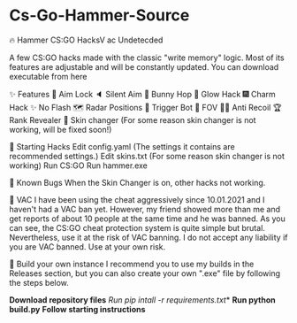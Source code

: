 # Cs-Go-Hammer-Source
🔥 Hammer CS:GO HacksV ac Undetecded
   
A few CS:GO hacks made with the classic "write memory" logic. Most of its features are adjustable and will be constantly updated.
You can download executable from here

✨ Features
🎯 Aim Lock
🔈 Silent Aim
🐇 Bunny Hop
🌠 Glow Hack
🎆 Charm Hack
✨ No Flash
🗺️ Radar Positions
🔫 Trigger Bot
🥽 FOV
🐱‍👤 Anti Recoil
🏆 Rank Revealer
🎀 Skin changer (For some reason skin changer is not working, will be fixed soon!)

🎈 Starting Hacks
Edit config.yaml (The settings it contains are recommended settings.)
Edit skins.txt (For some reason skin changer is not working)
Run CS:GO
Run hammer.exe

🔧 Known Bugs
When the Skin Changer is on, other hacks not working.

🛑 VAC
I have been using the cheat aggressively since 10.01.2021 and I haven't had a VAC ban yet. However, my friend showed more than me and get reports of about 10 people at the same time and he was banned. As you can see, the CS:GO cheat protection system is quite simple but brutal. Nevertheless, use it at the risk of VAC banning. I do not accept any liability if you are VAC banned. Use at your own risk.

🧨 Build your own instance
I recommend you to use my builds in the Releases section, but you can also create your own ".exe" file by following the steps below.

**Download repository files**
*Run pip intall -r requirements.txt**
**Run python build.py**
**Follow starting instructions**
